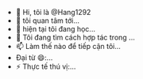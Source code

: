 - 👋 Hi, tôi là @Hang1292
- 👀 tôi quan tâm tới...
- 🌱 hiện tại tôi đang học...
- 💞️ Tôi đang tìm cách hợp tác trong ...
- 📫 Làm thế nào để tiếp cận tôi...
- Đại từ 😄:...
- ⚡ Thực tế thú vị:...

<!---
Hang1292/Hang1292 là một kho lưu trữ ✨ đặc biệt của ✨ vì `README.md` (file này) xuất hiện trên hồ sơ GitHub của bạn.
Bạn có thể nhấp vào liên kết Xem trước để xem các thay đổi của bạn.
--->

